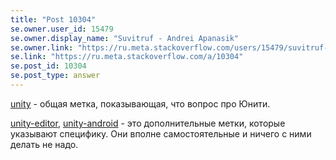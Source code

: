 ```yaml
---
title: "Post 10304"
se.owner.user_id: 15479
se.owner.display_name: "Suvitruf - Andrei Apanasik"
se.owner.link: "https://ru.meta.stackoverflow.com/users/15479/suvitruf-andrei-apanasik"
se.link: "https://ru.meta.stackoverflow.com/a/10304"
se.post_id: 10304
se.post_type: answer
---
```

<p><a href="https://ru.stackoverflow.com/questions/tagged/unity" class="post-tag" title="показать вопросы с меткой [unity]" rel="tag">unity</a> - общая метка, показывающая, что вопрос про Юнити.</p>

<p><a href="https://ru.stackoverflow.com/questions/tagged/unity-editor" class="post-tag" title="показать вопросы с меткой [unity-editor]" rel="tag">unity-editor</a>, <a href="https://ru.stackoverflow.com/questions/tagged/unity-android" class="post-tag" title="показать вопросы с меткой [unity-android]" rel="tag">unity-android</a> - это дополнительные метки, которые указывают специфику. Они вполне самостоятельные и ничего с ними делать не надо.</p>
